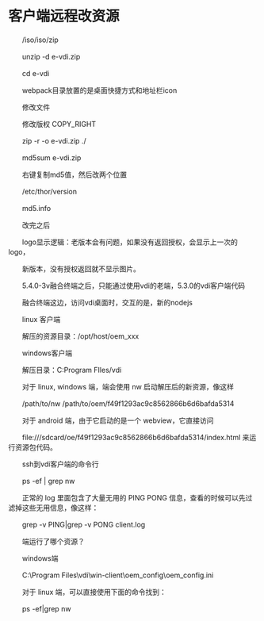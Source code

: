 # 客户端远程改资源

　　/iso/iso/zip

　　unzip -d e-vdi.zip

　　cd e-vdi

　　webpack目录放置的是桌面快捷方式和地址栏icon

　　修改文件

　　修改版权 COPY_RIGHT

　　zip -r -o e-vdi.zip ./

　　md5sum e-vdi.zip

　　右键复制md5值，然后改两个位置

　　/etc/thor/version

　　md5.info

　　改完之后

　　logo显示逻辑：老版本会有问题，如果没有返回授权，会显示上一次的logo，

　　新版本，没有授权返回就不显示图片。

　　5.4.0-3v融合终端之后，只能通过使用vdi的老端，5.3.0的vdi客户端代码

　　融合终端这边，访问vdi桌面时，交互的是，新的nodejs

　　linux 客户端

　　解压的资源目录：/opt/host/oem_xxx

　　windows客户端

　　解压目录：C:Program FIles/vdi

　　对于 linux, windows 端，端会使用 nw 启动解压后的新资源，像这样

　　/path/to/nw /path/to/oem/f49f1293ac9c8562866b6d6bafda5314

　　对于 android 端，由于它启动的是一个 webview，它直接访问

　　file:///sdcard/oe/f49f1293ac9c8562866b6d6bafda5314/index.html 来运行资源包代码。

　　ssh到vdi客户端的命令行

　　ps -ef | grep nw

　　正常的 log 里面包含了大量无用的 PING PONG 信息，查看的时候可以先过滤掉这些无用信息，像这样：

　　grep -v PING|grep -v PONG client.log

　　端运行了哪个资源？

　　windows端

　　C:\Program Files\vdi\win-client\oem_config\oem_config.ini

　　对于 linux 端，可以直接使用下面的命令找到：

　　ps -ef|grep nw

